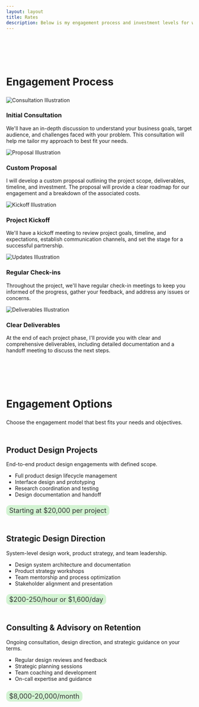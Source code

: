 ```yaml
---
layout: layout
title: Rates
description: Below is my engagement process and investment levels for working with clients.
---
```



<h1 style="padding-top: 80px;margin-bottom: 24px;">Engagement Process</h1>
<div class="process-list">
  <div class="process-step">
    <div class="illustration-container">
      <img src="assets/svg/consultation-illustration.svg" alt="Consultation Illustration">
    </div>
    <div class="step-details">
      <h3>Initial Consultation</h3>
      <p>We'll have an in-depth discussion to understand your business goals, target audience, and challenges faced with your problem. This consultation will help me tailor my approach to best fit your needs.
</p>
    </div>
  </div>
  <div class="process-step">
    <div class="illustration-container">
      <img src="assets/svg/proposal-illustration.svg" alt="Proposal Illustration">
    </div>
    <div class="step-details">
      <h3>Custom Proposal</h3>
      <p>I will develop a custom proposal outlining the project scope, deliverables, timeline, and investment. The proposal will provide a clear roadmap for our engagement and a breakdown of the associated costs.
</p>
    </div>
  </div>
  <div class="process-step">
    <div class="illustration-container">
      <img src="assets/svg/kickoff-illustration.svg" alt="Kickoff Illustration">
    </div>
    <div class="step-details">
      <h3>Project Kickoff</h3>
      <p>We'll have a kickoff meeting to review project goals, timeline, and expectations, establish communication channels, and set the stage for a successful partnership.
</p>
    </div>
  </div>
  <div class="process-step">
    <div class="illustration-container">
      <img src="assets/svg/updates-illustration.svg" alt="Updates Illustration">
    </div>
    <div class="step-details">
      <h3>Regular Check-ins</h3>
      <p>Throughout the project, we'll have regular check-in meetings to keep you informed of the progress, gather your feedback, and address any issues or concerns.
</p>
    </div>
  </div>
  <div class="process-step">
    <div class="illustration-container">
      <img src="assets/svg/deliverables-illustration.svg" alt="Deliverables Illustration">
    </div>
    <div class="step-details">
      <h3>Clear Deliverables</h3>
      <p>At the end of each project phase, I'll provide you with clear and comprehensive deliverables, including detailed documentation and a handoff meeting to discuss the next steps.</p>
    </div>
  </div>
</div>




<h1 style="padding-top: 80px;margin-bottom: 24px;">Engagement Options</h1>
<p>Choose the engagement model that best fits your needs and objectives.</p>

<div class="engagement-grid" style="display: grid; grid-template-columns: 1fr; gap: 24px; margin-top: 24px;">


  <div class="info-card">
    <h2>Product Design Projects</h2>
    <p >End-to-end product design engagements with defined scope.</p>
    <ul style="margin-top: 0; margin-bottom: 24px;">
      <li>Full product design lifecycle management</li>
      <li>Interface design and prototyping</li>
      <li>Research coordination and testing</li>
      <li>Design documentation and handoff</li>
    </ul>
    <span class="pricing-pill" style="background-color: rgba(166, 232, 166, 0.49); color: #333; padding: 4px 8px; border-radius: 10px; font-size: 18px;">Starting at $20,000 per project</span>
  </div>


  <div class="info-card">
    <h2>Strategic Design Direction</h2>
    <p >System-level design work, product strategy, and team leadership.</p>
    <ul style="margin-top: 0; margin-bottom: 24px;">
      <li>Design system architecture and documentation</li>
      <li>Product strategy workshops</li>
      <li>Team mentorship and process optimization</li>
      <li>Stakeholder alignment and presentation</li>
    </ul>
    <span class="pricing-pill" style="background-color: rgba(166, 232, 166, 0.49); color: #333; padding: 4px 8px; border-radius: 10px; font-size: 18px;">$200-250/hour or $1,600/day</span>
    
  </div>
  

  
  <div class="info-card">
    <h2>Consulting & Advisory on Retention</h2>
    <p>Ongoing consultation, design direction, and strategic guidance on your terms.</p>
    <ul style="margin-top: 0; margin-bottom: 24px;">
      <li>Regular design reviews and feedback</li>
      <li>Strategic planning sessions</li>
      <li>Team coaching and development</li>
      <li>On-call expertise and guidance</li>
    </ul>
      <span class="pricing-pill" style="background-color: rgba(166, 232, 166, 0.49); color: #333; padding: 4px 8px; border-radius: 10px; font-size: 18px; display: inline-block; ">$8,000-20,000/month</span>
      
  </div>
</div>